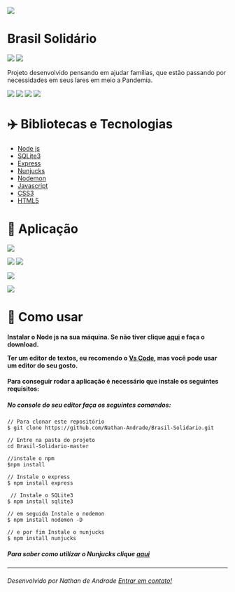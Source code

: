 ![](https://raw.githubusercontent.com/Nathan-Andrade/Brasil-Solidario/3d253f15cdb0c3a99829804f62c8b0e69d73e78e/Public/assets/icones/logo.svg)
# Brasil Solidário
![](https://github.com/Nathan-Andrade/Brasil-Solidario/blob/master/github/gifdaaplicacao2.gif?raw=true) ![](https://github.com/Nathan-Andrade/Brasil-Solidario/blob/master/github/gifresponsive.gif?raw=true)

Projeto desenvolvido pensando em ajudar famílias, que estão passando por necessidades em seus lares em meio a Pandemia.

![](https://img.shields.io/github/languages/count/Nathan-Andrade/Brasil-Solidario?color=%23f3be10) ![](https://img.shields.io/github/languages/top/Nathan-Andrade/Brasil-Solidario?color=%23f3be10) ![](https://img.shields.io/github/repo-size/Nathan-Andrade/Brasil-Solidario?color=%23f3be10) ![](https://img.shields.io/github/last-commit/Nathan-Andrade/Brasil-Solidario?color=%23f3be10)

# :airplane: Bibliotecas e Tecnologias
- <a href="https://nodejs.org/en/">Node js</a>
- <a href="https://www.sqlite.org/docs.html">SQLite3</a>
- <a href="https://expressjs.com/pt-br/">Express</a>
- <a href="https://mozilla.github.io/nunjucks/">Nunjucks</a>
- <a href="https://www.npmjs.com/package/nodemon">Nodemon</a>
- <a href="https://www.javascript.com/">Javascript</a>
- <a href="https://www.w3schools.com/css/">CSS3</a>
- <a href="https://www.w3schools.com/html/default.asp">HTML5</a>

# :dart: Aplicação
![](https://github.com/Nathan-Andrade/Brasil-Solidario/blob/master/github/home.PNG?raw=true)

![](https://github.com/Nathan-Andrade/Brasil-Solidario/blob/master/github/cadastro.PNG?raw=true)
![](https://github.com/Nathan-Andrade/Brasil-Solidario/blob/master/github/cadastro2.PNG?raw=true)

![](https://github.com/Nathan-Andrade/Brasil-Solidario/blob/master/github/pesquisa.PNG?raw=true)

![](https://github.com/Nathan-Andrade/Brasil-Solidario/blob/master/github/pedidos-de-ajuda.PNG?raw=true)

 # :bookmark_tabs:   Como usar
 <h4>Instalar o Node js na sua máquina. Se não tiver clique <a href="https://nodejs.org/en/">aqui</a> e faça o download.

Ter um editor de textos, eu recomendo o <a href="https://code.visualstudio.com/">Vs Code</a>, mas você pode usar um editor do seu gosto.</h4>

<h4>Para conseguir rodar a aplicação é necessário que instale os seguintes requisitos:</h4>
<h5>No console do seu editor faça os seguintes comandos:</h5>


    // Para clonar este repositório
    $ git clone https://github.com/Nathan-Andrade/Brasil-Solidario.git
    
    // Entre na pasta do projeto
    cd Brasil-Solidario-master
    
	//instale o npm
	$npm install
	
    // Instale o express 
    $ npm install express
    
     // Instale o SQLite3 
    $ npm install sqlite3
    
    // em seguida Instale o nodemon
    $ npm install nodemon -D 
    
    // e por fim Instale o nunjucks
    $ npm install nunjucks


##### Para saber como utilizar o Nunjucks clique <a href="https://mozilla.github.io/nunjucks/"> aqui</a>
------------
###### Desenvolvido por Nathan de Andrade <a href="https://www.linkedin.com/in/nathan-a-1b9436124/">Entrar em contato!</a>
